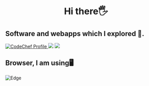 <h1 align="center">Hi there🖐</h1>
<p align="center">
  
  <h2>Software and webapps which I explored 🎒.</h2>
  <div display="flex">
  <a href="https://www.codechef.com/users/solar_hares_31">
    <img src="https://img.shields.io/badge/CodeChef-%23964B00.svg?style=for-the-badge&logo=CodeChef&logoColor=white" alt="CodeChef Profile">
</a>
    <img src="https://img.shields.io/badge/blender-%23F5792A.svg?style=for-the-badge&logo=blender&logoColor=white">
    <a herf="https://cloud.unity.com/user/zenicrpg124">
      <img src="https://img.shields.io/badge/unity-%23000000.svg?style=for-the-badge&logo=unity&logoColor=white">
    </a>
</div>
 <h2>Browser, I am using🖥</h2>
  <img src="https://www.vectorlogo.zone/logos/microsoft_edge/microsoft_edge-ar21.svg" alt="Edge">
</p>
